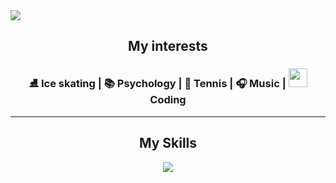 <img src="https://github.com/AntonJames-Sistence/AntonJames-Sistence/assets/126339704/94ef490c-12d7-4f72-8147-34d8ff520b47">

<div align="center">
  <h2>My interests</h2>
  <h3>⛸️ Ice skating | 📚 Psychology | 🎾 Tennis | 🎧 Music | <img src="https://media.giphy.com/media/WUlplcMpOCEmTGBtBW/giphy.gif" width="30"> Coding
  </h3>
  <hr>
  <h2>My Skills</h2>
  <img src="https://skillicons.dev/icons?i=ruby,rails,js,react,redux,nodejs,webpack,css,html,jquery,mongodb,postgres,git,aws&perline=8" />
</div>
